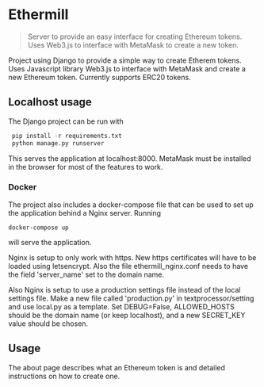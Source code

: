 # Ethermill
> Server to provide an easy interface for creating Ethereum tokens. Uses Web3.js to interface with MetaMask to create a new token.

Project using Django to provide a simple way to create Etherem tokens. Uses Javascript library Web3.js to interface with MetaMask and create a new Ethereum token. Currently supports ERC20 tokens.

## Localhost usage
The Django project can be run with
```python
 pip install -r requirements.txt
 python manage.py runserver
 ```
 This serves the application at localhost:8000. MetaMask must be installed in the browser for most of the features to work.

### Docker
The project also includes a docker-compose file that can be used to set up the application behind a Nginx server. Running
```shell
docker-compose up
```
will serve the application.

Nginx is setup to only work with https. New https certificates will have to be loaded using letsencrypt. Also the file ethermill_nginx.conf needs to have the field 'server_name' set to the domain name.

Also Nginx is setup to use a production settings file instead of the local settings file. Make a new file called 'production.py' in textprocessor/setting and use local.py as a template. Set DEBUG=False, ALLOWED_HOSTS should be the domain name (or keep localhost), and a new SECRET_KEY value should be chosen.

## Usage
The about page describes what an Ethereum token is and detailed instructions on how to create one.

